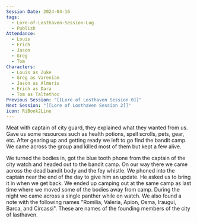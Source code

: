 ```yaml
---
Session Date: 2024-04-16
tags:
  - Lore-of-Losthaven-Session-Log
  - Publish
Attendance:
  - Louis
  - Erich
  - Jason
  - Greg
  - Tom
Characters:
  - Louis as Zuke
  - Greg as Varenian
  - Jason as Almeris
  - Erich as Dara
  - Tom as Taltethoc
Previous Session: "[[Lore of Losthaven Session 0]]"
Next Session: "[[Lore of Losthaven Session 2]]"
icon: RiBook2Line
---
```

Meat with captain of city guard, they explained what they wanted from us. Gave us some resources such as health potions, spell scrolls, pets, gear, etc. After gearing up and getting ready we left to go find the bandit camp. We came across the group and killed most of them but kept a few alive.

We turned the bodies in, got the blue tooth phone from the captain of the city watch and headed out to the bandit camp. On our way there we came across the dead bandit body and the fey whistle. We phoned into the captain near the end of the day to give him an update. He asked us to bring it in when we get back. We ended up camping out at the same camp as last time where we moved some of the bodies away from camp. During the night we came across a single panther while on watch. We also found a note with the following names "Romilia, Valeria, Apion, Osma, Iraugui, Barca, and Circassi". These are names of the founding members of the city of lasthaven. 